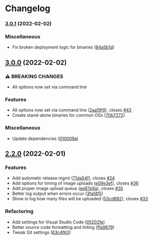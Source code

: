 # Changelog

### [3.0.1](https://github.com/ptarmiganlabs/butler-icon-upload/compare/butler-icon-upload-v3.0.0...butler-icon-upload-v3.0.1) (2022-02-02)


### Miscellaneous

* Fix broken deployment logic for binaries ([84a5b1d](https://github.com/ptarmiganlabs/butler-icon-upload/commit/84a5b1d064d5ea4b5c43a755201e7b8e462de96d))

## [3.0.0](https://github.com/ptarmiganlabs/butler-icon-upload/compare/butler-icon-upload-v2.2.0...butler-icon-upload-v3.0.0) (2022-02-02)


### ⚠ BREAKING CHANGES

* All options now set via command line

### Features

* All options now set via command line ([2aa19f9](https://github.com/ptarmiganlabs/butler-icon-upload/commit/2aa19f91b1d4929dea5d8656e58476bfd2872810)), closes [#43](https://github.com/ptarmiganlabs/butler-icon-upload/issues/43)
* Create stand-alone binaries for common OSs ([70b7272](https://github.com/ptarmiganlabs/butler-icon-upload/commit/70b727201b67d49b7277aae8854bad70a0c09d28))


### Miscellaneous

* Update dependencies ([010009a](https://github.com/ptarmiganlabs/butler-icon-upload/commit/010009a415d65c949e089c3457796a0872ce2c5a))

## [2.2.0](https://github.com/ptarmiganlabs/butler-icon-upload/compare/butler-icon-upload-v2.1.0...butler-icon-upload-v2.2.0) (2022-02-01)


### Features

* Add automatic release mgmt ([71da54f](https://github.com/ptarmiganlabs/butler-icon-upload/commit/71da54f43fe29c4a6a152c72df90df5fef73ba2b)), closes [#24](https://github.com/ptarmiganlabs/butler-icon-upload/issues/24)
* Add options for timing of image uploads ([e09e3ef](https://github.com/ptarmiganlabs/butler-icon-upload/commit/e09e3eff63772fbd26f3955a26bfa92a18b4b43d)), closes [#36](https://github.com/ptarmiganlabs/butler-icon-upload/issues/36)
* Add proper image upload queue ([ee87e9a](https://github.com/ptarmiganlabs/butler-icon-upload/commit/ee87e9a865c6ab5137d7b7d76122fdc5a1050a39)), closes [#35](https://github.com/ptarmiganlabs/butler-icon-upload/issues/35)
* Better log output when errors occur ([3faf4f5](https://github.com/ptarmiganlabs/butler-icon-upload/commit/3faf4f5f2b924b0aef24fd51ddf7869653987b31))
* Show in log how many files will be uploaded ([53cd882](https://github.com/ptarmiganlabs/butler-icon-upload/commit/53cd88233716317fa9b09ddf1f02ee7afd60adbc)), closes [#33](https://github.com/ptarmiganlabs/butler-icon-upload/issues/33)


### Refactoring

* Add settings for Visual Studio Code ([05202fe](https://github.com/ptarmiganlabs/butler-icon-upload/commit/05202fe0373afdf436f7c3e6ca2416cbcf567bbd))
* Better source code formatting and linting ([ffa9879](https://github.com/ptarmiganlabs/butler-icon-upload/commit/ffa9879e0e52922f2b4f84988c6abdca840b5a65))
* Tweak Git settings ([63c4f63](https://github.com/ptarmiganlabs/butler-icon-upload/commit/63c4f63a64224913846b2de81c90a967164b153b))
